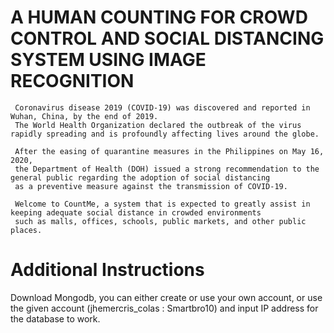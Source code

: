 # A HUMAN COUNTING FOR CROWD CONTROL AND SOCIAL DISTANCING SYSTEM USING IMAGE RECOGNITION

     Coronavirus disease 2019 (COVID-19) was discovered and reported in Wuhan, China, by the end of 2019.
     The World Health Organization declared the outbreak of the virus rapidly spreading and is profoundly affecting lives around the globe.

     After the easing of quarantine measures in the Philippines on May 16, 2020,
     the Department of Health (DOH) issued a strong recommendation to the general public regarding the adoption of social distancing
     as a preventive measure against the transmission of COVID-19.

     Welcome to CountMe, a system that is expected to greatly assist in keeping adequate social distance in crowded environments
     such as malls, offices, schools, public markets, and other public places.
     
# Additional Instructions

  Download Mongodb, you can either create or use your own account, or use the given account (jhemercris_colas : Smartbro10) and input IP address for the database to work.
